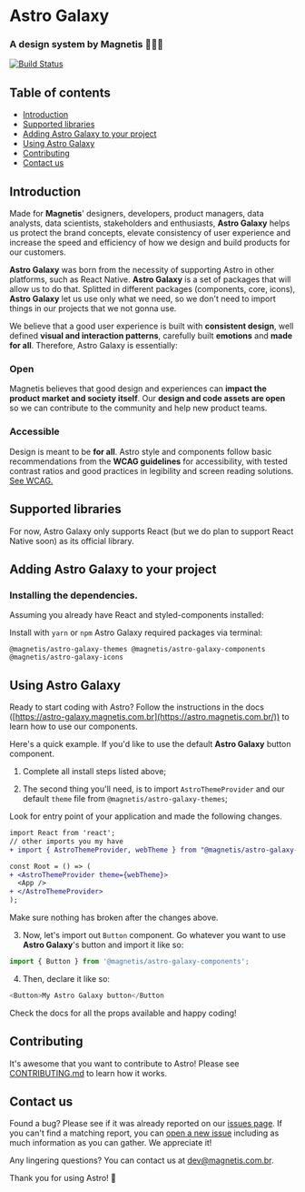 # Astro Galaxy

### A design system by Magnetis 👩‍🚀🌌

[![Build Status](https://travis-ci.org/magnetis/astro-galaxy.svg?branch=main)](https://travis-ci.org/magnetis/astro-galaxy)

## Table of contents

- [Introduction](#introduction)
- [Supported libraries](#supported-libraries)
- [Adding Astro Galaxy to your project](#adding-astro-galaxy-to-your-project)
- [Using Astro Galaxy](#using-astro-galaxy)
- [Contributing](#contributing)
- [Contact us](#contact-us)

## Introduction

Made for **Magnetis**' designers, developers, product managers, data analysts, data scientists, stakeholders and enthusiasts, **Astro Galaxy** helps us protect the brand concepts, elevate consistency of user experience and increase the speed and efficiency of how we design and build products for our customers.

**Astro Galaxy** was born from the necessity of supporting Astro in other platforms, such as React Native. **Astro Galaxy** is a set of packages that will allow us to do that. Splitted in different packages (components, core, icons), **Astro Galaxy** let us use only what we need, so we don't need to import things in our projects that we not gonna use.

We believe that a good user experience is built with **consistent design**, well defined **visual and interaction patterns**, carefully built **emotions** and **made for all**.
Therefore, Astro Galaxy is essentially:

<!-- ### Atomic

Astro is built based on **Atomic Design**, so our designers and developers can use its style set and components to enhance our product interface, as a **modular system** that can be easily **managed and updated**. -->

### Open

Magnetis believes that good design and experiences can **impact the product market and society itself**. Our **design and code assets are open** so we can contribute to the community and help new product teams.

### Accessible

Design is meant to be **for all**. Astro style and components follow basic recommendations from the **WCAG guidelines** for accessibility, with tested contrast ratios and good practices in legibility and screen reading solutions.
[See WCAG.](https://www.w3.org/TR/WCAG21/)

## Supported libraries

For now, Astro Galaxy only supports React (but we do plan to support React Native soon) as its official library.

## Adding Astro Galaxy to your project

### Installing the dependencies.

Assuming you already have React and styled-components installed:

Install with `yarn` or `npm` Astro Galaxy required packages via terminal:

`@magnetis/astro-galaxy-themes @magnetis/astro-galaxy-components @magnetis/astro-galaxy-icons`

## Using Astro Galaxy

Ready to start coding with Astro? Follow the instructions in the docs ([https://astro-galaxy.magnetis.com.br](https://astro.magnetis.com.br/)) to learn how to use our components.

Here's a quick example. If you'd like to use the default **Astro Galaxy** button component.

1. Complete all install steps listed above;

2. The second thing you'll need, is to import `AstroThemeProvider` and our default `theme` file from `@magnetis/astro-galaxy-themes`;

Look for entry point of your application and made the following changes.

```diff
import React from 'react';
// other imports you my have
+ import { AstroThemeProvider, webTheme } from "@magnetis/astro-galaxy-themes";

const Root = () => (
+ <AstroThemeProvider theme={webTheme}>
  <App />
+ </AstroThemeProvider>
);
```

Make sure nothing has broken after the changes above.

3. Now, let's import out `Button` component. Go whatever you want to use **Astro Galaxy**'s button and import it like so:

```js
import { Button } from '@magnetis/astro-galaxy-components';
```

4. Then, declare it like so:

```js
<Button>My Astro Galaxy button</Button
```

Check the docs for all the props available and happy coding!

## Contributing

It's awesome that you want to contribute to Astro! Please see [CONTRIBUTING.md](CONTRIBUTING.md) to learn how it works.

## Contact us

Found a bug? Please see if it was already reported on our [issues page](https://github.com/magnetis/astro-galaxy/issues). If you can't find a matching report, you can [open a new issue](https://github.com/magnetis/astro-galaxy/issues/new) including as much information as you can gather. We appreciate it!

Any lingering questions? You can contact us at [dev@magnetis.com.br](mailto:dev@magnetis.com.br).

Thank you for using Astro! 🎉
